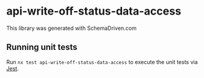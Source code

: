 
# api-write-off-status-data-access

This library was generated with SchemaDriven.com

## Running unit tests

Run `nx test api-write-off-status-data-access` to execute the unit tests via [Jest](https://jestjs.io).

